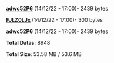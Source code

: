 [**adwc52P6**](/data/adwc52P6.txt) (14/12/22 - 17:00)- 2439 bytes

[**FJLZ0LJx**](/data/FJLZ0LJx.txt) (14/12/22 - 17:00)- 300 bytes

[**adwc52P6**](/data/adwc52P6.txt) (14/12/22 - 17:00)- 2439 bytes

**Total Datas**: 8948

**Total Size**: 53.58 MB / 53.6 MB